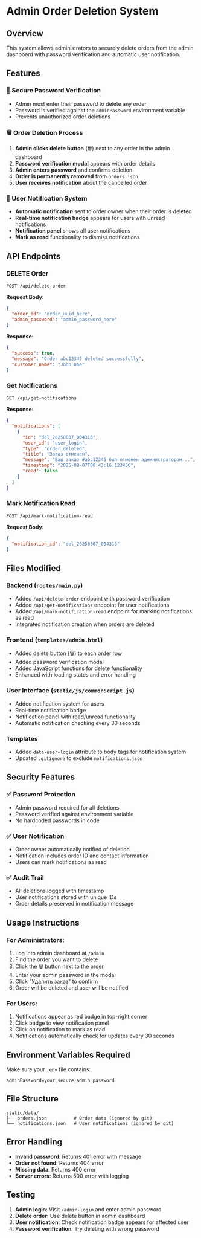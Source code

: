 # Admin Order Deletion System

## Overview

This system allows administrators to securely delete orders from the admin dashboard with password verification and automatic user notification.

## Features

### 🔐 Secure Password Verification

- Admin must enter their password to delete any order
- Password is verified against the `adminPassword` environment variable
- Prevents unauthorized order deletions

### 🗑️ Order Deletion Process

1. **Admin clicks delete button** (🗑️) next to any order in the admin dashboard
2. **Password verification modal** appears with order details
3. **Admin enters password** and confirms deletion
4. **Order is permanently removed** from `orders.json`
5. **User receives notification** about the cancelled order

### 📢 User Notification System

- **Automatic notification** sent to order owner when their order is deleted
- **Real-time notification badge** appears for users with unread notifications
- **Notification panel** shows all user notifications
- **Mark as read** functionality to dismiss notifications

## API Endpoints

### DELETE Order

```
POST /api/delete-order
```

**Request Body:**

```json
{
  "order_id": "order_uuid_here",
  "admin_password": "admin_password_here"
}
```

**Response:**

```json
{
  "success": true,
  "message": "Order abc12345 deleted successfully",
  "customer_name": "John Doe"
}
```

### Get Notifications

```
GET /api/get-notifications
```

**Response:**

```json
{
  "notifications": [
    {
      "id": "del_20250807_004316",
      "user_id": "user_login",
      "type": "order_deleted",
      "title": "Заказ отменен",
      "message": "Ваш заказ #abc12345 был отменен администратором...",
      "timestamp": "2025-08-07T00:43:16.123456",
      "read": false
    }
  ]
}
```

### Mark Notification Read

```
POST /api/mark-notification-read
```

**Request Body:**

```json
{
  "notification_id": "del_20250807_004316"
}
```

## Files Modified

### Backend (`routes/main.py`)

- Added `/api/delete-order` endpoint with password verification
- Added `/api/get-notifications` endpoint for user notifications
- Added `/api/mark-notification-read` endpoint for marking notifications as read
- Integrated notification creation when orders are deleted

### Frontend (`templates/admin.html`)

- Added delete button (🗑️) to each order row
- Added password verification modal
- Added JavaScript functions for delete functionality
- Enhanced with loading states and error handling

### User Interface (`static/js/commonScript.js`)

- Added notification system for users
- Real-time notification badge
- Notification panel with read/unread functionality
- Automatic notification checking every 30 seconds

### Templates

- Added `data-user-login` attribute to body tags for notification system
- Updated `.gitignore` to exclude `notifications.json`

## Security Features

### ✅ Password Protection

- Admin password required for all deletions
- Password verified against environment variable
- No hardcoded passwords in code

### ✅ User Notification

- Order owner automatically notified of deletion
- Notification includes order ID and contact information
- Users can mark notifications as read

### ✅ Audit Trail

- All deletions logged with timestamp
- User notifications stored with unique IDs
- Order details preserved in notification message

## Usage Instructions

### For Administrators:

1. Log into admin dashboard at `/admin`
2. Find the order you want to delete
3. Click the 🗑️ button next to the order
4. Enter your admin password in the modal
5. Click "Удалить заказ" to confirm
6. Order will be deleted and user will be notified

### For Users:

1. Notifications appear as red badge in top-right corner
2. Click badge to view notification panel
3. Click on notification to mark as read
4. Notifications automatically check for updates every 30 seconds

## Environment Variables Required

Make sure your `.env` file contains:

```
adminPassword=your_secure_admin_password
```

## File Structure

```
static/data/
├── orders.json          # Order data (ignored by git)
└── notifications.json   # User notifications (ignored by git)
```

## Error Handling

- **Invalid password**: Returns 401 error with message
- **Order not found**: Returns 404 error
- **Missing data**: Returns 400 error
- **Server errors**: Returns 500 error with logging

## Testing

1. **Admin login**: Visit `/admin-login` and enter admin password
2. **Delete order**: Use delete button in admin dashboard
3. **User notification**: Check notification badge appears for affected user
4. **Password verification**: Try deleting with wrong password
